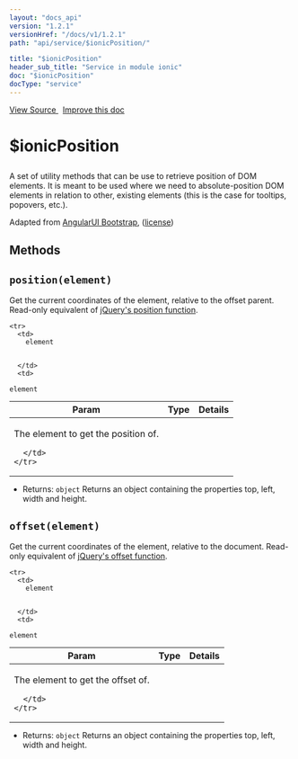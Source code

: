 ```yaml
---
layout: "docs_api"
version: "1.2.1"
versionHref: "/docs/v1/1.2.1"
path: "api/service/$ionicPosition/"

title: "$ionicPosition"
header_sub_title: "Service in module ionic"
doc: "$ionicPosition"
docType: "service"
---
```


<div class="improve-docs">
<a href='https://github.com/ionic-team/ionic-v1/blob/master/js/angular/service/position.js#L1'>
View Source
</a>
&nbsp;
<a href='http://github.com/ionic-team/ionic/edit/1.x/js/angular/service/position.js#L1'>
Improve this doc
</a>
</div>




<h1 class="api-title">

$ionicPosition



</h1>





A set of utility methods that can be use to retrieve position of DOM elements.
It is meant to be used where we need to absolute-position DOM elements in
relation to other, existing elements (this is the case for tooltips, popovers, etc.).

Adapted from [AngularUI Bootstrap](https://github.com/angular-ui/bootstrap/blob/master/src/position/position.js),
([license](https://github.com/angular-ui/bootstrap/blob/master/LICENSE))










  

  
## Methods

<div id="position"></div>
<h2>
  <code>position(element)</code>

</h2>

Get the current coordinates of the element, relative to the offset parent.
Read-only equivalent of [jQuery's position function](http://api.jquery.com/position/).



<table class="table" style="margin:0;">
  <thead>
    <tr>
      <th>Param</th>
      <th>Type</th>
      <th>Details</th>
    </tr>
  </thead>
  <tbody>
    
    <tr>
      <td>
        element
        
        
      </td>
      <td>
        
  <code>element</code>
      </td>
      <td>
        <p>The element to get the position of.</p>

        
      </td>
    </tr>
    
  </tbody>
</table>






* Returns: 
  <code>object</code> Returns an object containing the properties top, left, width and height.




<div id="offset"></div>
<h2>
  <code>offset(element)</code>

</h2>

Get the current coordinates of the element, relative to the document.
Read-only equivalent of [jQuery's offset function](http://api.jquery.com/offset/).



<table class="table" style="margin:0;">
  <thead>
    <tr>
      <th>Param</th>
      <th>Type</th>
      <th>Details</th>
    </tr>
  </thead>
  <tbody>
    
    <tr>
      <td>
        element
        
        
      </td>
      <td>
        
  <code>element</code>
      </td>
      <td>
        <p>The element to get the offset of.</p>

        
      </td>
    </tr>
    
  </tbody>
</table>






* Returns: 
  <code>object</code> Returns an object containing the properties top, left, width and height.



  
  






